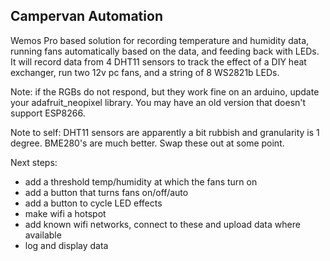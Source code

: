 ## Campervan Automation

Wemos Pro based solution for recording temperature and humidity data, running fans automatically based on the data, and feeding back with LEDs.  It will record data from 4 DHT11 sensors to track the effect of a DIY heat exchanger, run two 12v pc fans, and a string of 8 WS2821b LEDs.

Note: if the RGBs do not respond, but they work fine on an arduino, update your adafruit_neopixel library. You may have an old version that doesn't support ESP8266.

Note to self: DHT11 sensors are apparently a bit rubbish and granularity is 1 degree. BME280's are much better. Swap these out at some point.

Next steps: 

- add a threshold temp/humidity at which the fans turn on
- add a button that turns fans on/off/auto
- add a button to cycle LED effects
- make wifi a hotspot
- add known wifi networks, connect to these and upload data where available
- log and display data